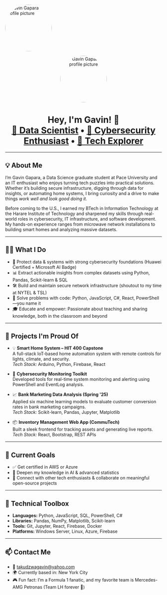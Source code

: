 <img src="https://raw.githubusercontent.com/gavin-taku/gavin-taku/main/Gavin.jpg" alt="Gavin Gapara profile picture" style="border-radius: 50%; object-fit: cover;" width="150" height="150">
<p align="center">
  <img src="Gavin.jpg" width="150" height="150" style="border-radius: 50%; object-fit: cover;" alt="Gavin Gapara profile picture"/>
</p>

<h1 align="center">Hey, I'm Gavin! 👋<br/>
<a href="https://github.com/gavin-taku">🧠 Data Scientist</a> • 
<a href="https://www.linkedin.com/in/gavin-gapara">🔐 Cybersecurity Enthusiast</a> • 
<a href="#">🚀 Tech Explorer</a>
</h1>

---

## 💡 About Me

I’m Gavin Gapara, a Data Science graduate student at Pace University and an IT enthusiast who enjoys turning tech puzzles into practical solutions. Whether it’s building secure infrastructure, digging through data for insights, or automating home systems, I bring curiosity and a drive to make things *work well and look good doing it.*

Before coming to the U.S., I earned my BTech in Information Technology at the Harare Institute of Technology and sharpened my skills through real-world roles in cybersecurity, IT infrastructure, and software development. My hands-on experience ranges from microwave network installations to building smart homes and analyzing massive datasets.

---

## 👨‍💻 What I Do

- 🔐 Protect data & systems with strong cybersecurity foundations (Huawei Certified + Microsoft AI Badge)
- 📊 Extract actionable insights from complex datasets using Python, Pandas, Scikit-learn & SQL
- 🛠️ Build and maintain secure network infrastructure (shoutout to my time at NYTEL & TSL)
- 🧰 Solve problems with code: Python, JavaScript, C#, React, PowerShell—you name it
- 🎓 Educate and empower: Passionate about teaching and sharing knowledge, both in the classroom and beyond

---

## 🚀 Projects I'm Proud Of

- 💡 **Smart Home System – HIT 400 Capstone**  
  A full-stack IoT-based home automation system with remote controls for lights, climate, and security.  
  _Tech Stack:_ Arduino, Python, Firebase, React

- 🔐 **Cybersecurity Monitoring Toolkit**  
  Developed tools for real-time system monitoring and alerting using PowerShell and EventLog analysis.

- 📈 **Bank Marketing Data Analysis (Spring '25)**  
  Applied six machine learning models to evaluate customer conversion rates in bank marketing campaigns.  
  _Tech Stack:_ Scikit-learn, Pandas, Jupyter, Matplotlib

- 📦 **Inventory Management Web App (CommuTech)**  
  Built a sleek frontend for tracking assets and generating live reports.  
  _Tech Stack:_ React, Bootstrap, REST APIs

---

## 🎯 Current Goals

- ✅ Get certified in AWS or Azure
- 🧠 Deepen my knowledge in AI & advanced statistics
- 🤝 Connect with other tech enthusiasts & collaborate on meaningful open-source projects

---

## 🧰 Technical Toolbox

- **Languages:** Python, JavaScript, SQL, PowerShell, C#
- **Libraries:** Pandas, NumPy, Matplotlib, Scikit-learn
- **Tools:** Git, Jupyter, React, Firebase, Docker
- **Platforms:** Windows Server, Linux, Azure, Firebase

---

## 📫 Contact Me

- 📧 [takudzwagavin@yahoo.com](mailto:takudzwagavin@yahoo.com)  
- 🌍 Currently based in: New York City  
- 🎮 Fun fact: I’m a Formula 1 fanatic, and my favorite team is Mercedes-AMG Petronas (Team LH forever 🙌)
